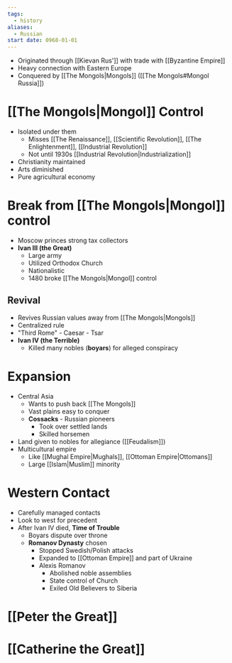 ```yaml
---
tags:
  - history
aliases:
  - Russian
start date: 0968-01-01
---
```

- Originated through [[Kievan Rus']] with trade with [[Byzantine Empire]]
- Heavy connection with Eastern Europe
- Conquered by [[The Mongols|Mongols]] ([[The Mongols#Mongol Russia]])
# [[The Mongols|Mongol]] Control
- Isolated under them
	- Misses [[The Renaissance]], [[Scientific Revolution]], [[The Enlightenment]], [[Industrial Revolution]]
	- Not until 1930s [[Industrial Revolution|Industrialization]]
- Christianity maintained
- Arts diminished
- Pure agricultural economy
# Break from [[The Mongols|Mongol]] control
- Moscow princes strong tax collectors
- **Ivan III (the Great)**
	- Large army
	- Utilized Orthodox Church
	- Nationalistic
	- 1480 broke [[The Mongols|Mongol]] control
## Revival
- Revives Russian values away from [[The Mongols|Mongols]]
- Centralized rule
- "Third Rome" - Caesar - Tsar
- **Ivan IV (the Terrible)**
	- Killed many nobles (**boyars**) for alleged conspiracy
# Expansion
- Central Asia
	- Wants to push back [[The Mongols]]
	- Vast plains easy to conquer
	- **Cossacks** - Russian pioneers
		- Took over settled lands
		- Skilled horsemen
- Land given to nobles for allegiance ([[Feudalism]])
- Multicultural empire
	- Like [[Mughal Empire|Mughals]], [[Ottoman Empire|Ottomans]]
	- Large [[Islam|Muslim]] minority
# Western Contact
- Carefully managed contacts
- Look to west for precedent
- After Ivan IV died, **Time of Trouble**
	- Boyars dispute over throne
	- **Romanov Dynasty** chosen
		- Stopped Swedish/Polish attacks
		- Expanded to [[Ottoman Empire]] and part of Ukraine
		- Alexis Romanov
			- Abolished noble assemblies
			- State control of Church
			- Exiled Old Believers to Siberia
# [[Peter the Great]]
# [[Catherine the Great]]